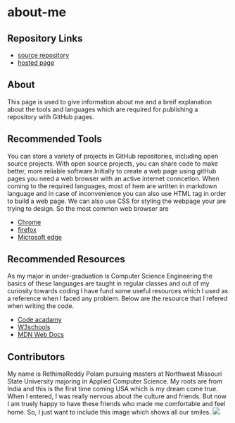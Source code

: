 # about-me
## Repository Links
- [source repository](https://github.com/Rethima-Reddy/about-me)
- [hosted page](https://rethima-reddy.github.io/about-me/)

## About
This page is used to give information about me and a breif explanation about the tools and languages which are required for publishing a repository with GitHub pages.

## Recommended Tools
You can store a variety of projects in GitHub repositories, including open source projects. With open source projects, you can share code to make better, more reliable software.Initially to create a web page using gitHub pages you need a web browser with an active internet conncetion. When coming to the required  languages, most of hem are written in markdown language and in case of inconvenience  you can also use HTML tag in order to build a web page. We can also use CSS for styling the webpage your are trying to design.
So the most common web browser are
- [Chrome](https://www.google.com/chrome/)
- [firefox](https://www.mozilla.org/en-US/firefox/)
- [Microsoft edge](https://www.microsoft.com/en-us/windows/microsoft-edge)

## Recommended Resources
As my major in under-graduation is Computer Science Engineering the basics of these languages are taught in regular classes and out of my curiosity towards coding I have fund some useful resources which I used as a reference when I faced any problem. Below are the resource that I refered when writing the code. 
- [Code acadamy](https://www.codecademy.com/learn/paths/web-development)
- [W3schools](https://www.w3schools.com)
- [MDN Web Docs](https://developer.mozilla.org/en-US/)

## Contributors
My name is RethimaReddy Polam pursuing masters at Northwest Missouri State University majoring in Applied Computer Science. My roots are from India and this is the first time coming USA which is my dream come true. When I entered, I was really nervous about the culture and friends. But now I am truely happy to have these friends who made me comfortable and feel home. So, I just want to include this image which shows all our smiles.
![](https://github.com/Rethima-Reddy/about-me/blob/master/Bday.jpeg)
